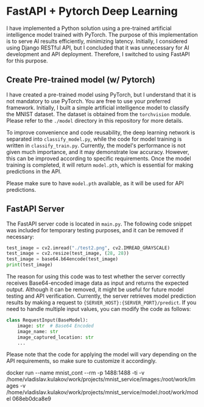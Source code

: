 # FastAPI + Pytorch Deep Learning

I have implemented a Python solution using a pre-trained artificial intelligence model trained with PyTorch. The purpose of this implementation is to serve AI results efficiently, minimizing latency. Initially, I considered using Django RESTful API, but I concluded that it was unnecessary for AI development and API deployment. Therefore, I switched to using FastAPI for this purpose.

## Create Pre-trained model (w/ Pytorch)

I have created a pre-trained model using PyTorch, but I understand that it is not mandatory to use PyTorch. You are free to use your preferred framework. Initially, I built a simple artificial intelligence model to classify the MNIST dataset. The dataset is obtained from the `torchvision` module. Please refer to the `./model` directory in this repository for more details.

To improve convenience and code reusability, the deep learning network is separated into `classify_model.py`, while the code for model training is written in `classify_train.py`. Currently, the model's performance is not given much importance, and it may demonstrate low accuracy. However, this can be improved according to specific requirements. Once the model training is completed, it will return `model.pth`, which is essential for making predictions in the API.

Please make sure to have `model.pth` available, as it will be used for API predictions.

## FastAPI Server

The FastAPI server code is located in `main.py`. The following code snippet was included for temporary testing purposes, and it can be removed if necessary:

```python
test_image = cv2.imread("./test2.png", cv2.IMREAD_GRAYSCALE)
test_image = cv2.resize(test_image, (28, 28))
test_image = base64.b64encode(test_image)
print(test_image)
```

The reason for using this code was to test whether the server correctly receives Base64-encoded image data as input and returns the expected output. Although it can be removed, it might be useful for future model testing and API verification. Currently, the server retrieves model prediction results by making a request to `{SERVER_HOST}:{SERVER_PORT}/predict`. If you need to handle multiple input values, you can modify the code as follows:

```python
class RequestInput(BaseModel):
    image: str  # Base64 Encoded
    image_name: str
    image_captured_location: str
    ...
```

Please note that the code for applying the model will vary depending on the API requirements, so make sure to customize it accordingly.

docker run --name mnist_cont --rm -p 1488:1488 -ti -v /home/vladislav.kulakov/work/projects/mnist_service/images:/root/work/images -v /home/vladislav.kulakov/work/projects/mnist_service/model:/root/work/model 068eb0dca8e9
